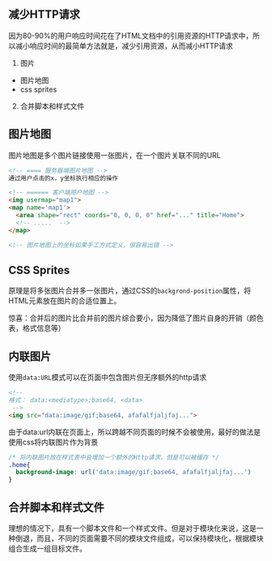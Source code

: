 ## 减少HTTP请求
因为80-90%的用户响应时间花在了HTML文档中的引用资源的HTTP请求中，所以减小响应时间的最简单方法就是，减少引用资源，从而减小HTTP请求

1. 图片
  * 图片地图
  * css sprites

2. 合并脚本和样式文件


## 图片地图
图片地图是多个图片链接使用一张图片，在一个图片关联不同的URL
```html
<!-- ==== 服务器端图片地图 -->
通过用户点击的x，y坐标执行相应的操作

<!-- ====== 客户端用户地图 -->
<img usermap="map1">
<map name='map1'>
  <area shape="rect" coords="0, 0, 0, 0" href="..." title="Home">
  <!-- .....  -->
</map>

<!-- 图片地图上的坐标如果手工方式定义，很容易出错 -->
```

## CSS Sprites
原理是将多张图片合并多一张图片，通过CSS的`backgrond-position`属性，将HTML元素放在图片的合适位置上。

惊喜：合并后的图片比合并前的图片综合要小，因为降低了图片自身的开销（颜色表，格式信息等）

## 内联图片
使用`data:URL`模式可以在页面中包含图片但无序额外的http请求

```html
<!-- 
格式： data:<mediatype>;base64, <data> 
 -->
<img src="data:image/gif;base64, afafalfjaljfaj...">
```
由于data:url内联在页面上，所以跨越不同页面的时候不会被使用，最好的做法是使用css将内联图片作为背景

```css
/* 将内联图片放在样式表中会增加一个额外的Http请求，但是可以被缓存 */
.home{
  background-image: url('data:image/gif;base64, afafalfjaljfaj...')
}
```

## 合并脚本和样式文件
理想的情况下，具有一个脚本文件和一个样式文件。但是对于模块化来说，这是一种倒退，而且，不同的页面需要不同的模块文件组成，可以保持模块化，根据模块组合生成一组目标文件。